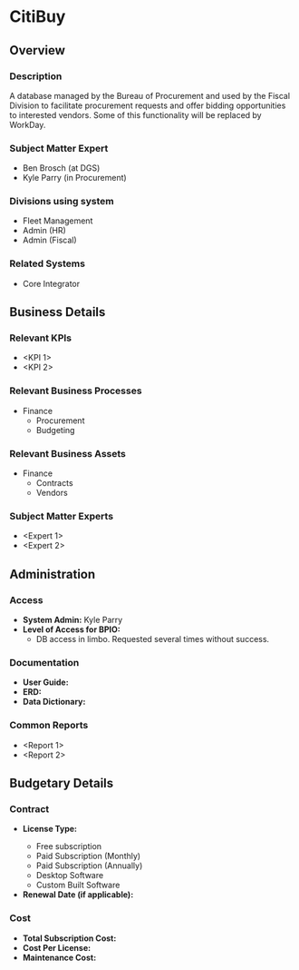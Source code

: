 # CitiBuy

## Overview

### Description
A database managed by the Bureau of Procurement and used by the Fiscal Division to facilitate procurement requests and offer bidding opportunities to interested vendors. Some of this functionality will be replaced by WorkDay.

### Subject Matter Expert
* Ben Brosch (at DGS) 
* Kyle Parry (in Procurement) 

### Divisions using system
* Fleet Management
* Admin (HR)
* Admin (Fiscal)

### Related Systems
* Core Integrator 

## Business Details

### Relevant KPIs
* <KPI 1>
* <KPI 2>

### Relevant Business Processes
* Finance
    - Procurement
    - Budgeting

### Relevant Business Assets
* Finance
    - Contracts
    - Vendors

### Subject Matter Experts
- <Expert 1>
- <Expert 2>

## Administration

### Access
- **System Admin:** Kyle Parry
- **Level of Access for BPIO:**
    - DB access in limbo. Requested several times without success.

### Documentation
- **User Guide:** <link to user guide>
- **ERD:** <link to ERD>
- **Data Dictionary:** <Link to data dictionary>

### Common Reports
- <Report 1>
- <Report 2>

## Budgetary Details

### Contract
- **License Type:** <Choose an option below>
    - Free subscription
    - Paid Subscription (Monthly)
    - Paid Subscription (Annually)
    - Desktop Software
    - Custom Built Software
- **Renewal Date (if applicable):**

### Cost
- **Total Subscription Cost:** <Annual Cost>
- **Cost Per License:** <Annual Cost>
- **Maintenance Cost:** <Estimated Cost>
